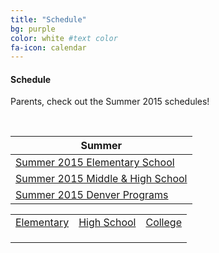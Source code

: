 ```yaml
---
title: "Schedule"
bg: purple 
color: white #text color
fa-icon: calendar
---
```


#### Schedule
Parents, check out the Summer 2015 schedules!

&nbsp;

Summer   | 
------------- |
[Summer 2015 Elementary School](http://sciencediscovery.colorado.edu/wp-content/uploads/2013/05/ES_PDF_2_27-Sheet1.pdf)  | 
[Summer 2015 Middle & High School](http://sciencediscovery.colorado.edu/wp-content/uploads/2013/05/MiddleSchoolPDF2_27fin-Sheet1.pdf)  | 
[Summer 2015 Denver Programs](http://sciencediscovery.colorado.edu/wp-content/uploads/2013/05/WebsiteSchedule_2015_Denver-Sheet1.pdf) |


<table>
    <tr>
        <td><a href="#" id="show_1">Elementary</a></td>
        <td><a href="#" id="show_2">High School</a></td>
        <td><a href="#" id="show_3">College</a></td>
    </tr>
    <tr>
        <td colspan="5">
            <div id="extra_1" style="display: none;">
                <iframe src="http://docs.google.com/gview?url=http://sciencediscovery.colorado.edu/wp-content/uploads/2013/05/ES_PDF_2_27-Sheet1.pdf&embedded=true"></iframe>
            </div>
        </td>
    </tr>
    <tr>
        <td colspan="5">
            <div id="extra_2" style="display: none;">
                <iframe src="http://docs.google.com/gview?url=http://sciencediscovery.colorado.edu/wp-content/uploads/2013/05/ES_PDF_2_27-Sheet1.pdf&embedded=true"></iframe>
            </div>
        </td>
    </tr>
    <tr>
        <td colspan="5">
            <div id="extra_3" style="display: none;">
                <iframe src="http://docs.google.com/gview?url=http://sciencediscovery.colorado.edu/wp-content/uploads/2013/05/ES_PDF_2_27-Sheet1.pdf&embedded=true"></iframe>
            </div>
        </td>
    </tr>
</table>

